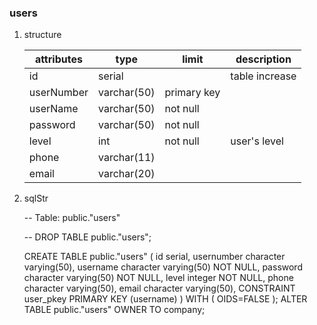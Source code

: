 ### users

1. structure

    | attributes  | type         | limit        | description      |
    | ---         | ---          | ---          | ---              |
    | id          | serial       |              | table increase   |
    | userNumber  | varchar(50)  | primary key  |                  |
    | userName    | varchar(50)  | not null     |                  | 
    | password    | varchar(50)  | not null     |                  |
    | level       | int          | not null     | user's level     |
    | phone       | varchar(11)  |              |                  |
    | email       | varchar(20)  |              |                  |

2. sqlStr
    
    -- Table: public."users"

    -- DROP TABLE public."users";

    CREATE TABLE public."users"
    (
        id serial,
        usernumber character varying(50),
        username character varying(50) NOT NULL,
        password character varying(50) NOT NULL,
        level integer NOT NULL,
        phone character varying(50),
        email character varying(50),
        CONSTRAINT user_pkey PRIMARY KEY (username)
    )
    WITH (
        OIDS=FALSE
    );
    ALTER TABLE public."users"
    OWNER TO company;


### 